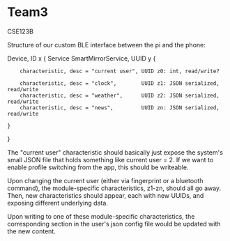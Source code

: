 # Team3
CSE123B

Structure of our custom BLE interface between the pi and the phone:

Device, ID x {
    Service SmartMirrorService, UUID y {

        characteristic, desc = "current user", UUID z0: int, read/write?

        characteristic, desc = "clock",        UUID z1: JSON serialized, read/write
        characteristic, desc = "weather",      UUID z2: JSON serialized, read/write
        characteristic, desc = "news",         UUID zn: JSON serialized, read/write

    }
}

The "current user" characteristic should basically just expose the system's small JSON file that holds something like current user = 2. If we want to enable profile switching from the app, this should be writeable.

Upon changing the current user (either via fingerprint or a bluetooth command), the module-specific characteristics, z1-zn, should all go away. Then, new characteristics should appear, each with new UUIDs, and exposing different underlying data.

Upon writing to one of these module-specific characteristics, the corresponding section in the user's json config file would be updated with the new content.
